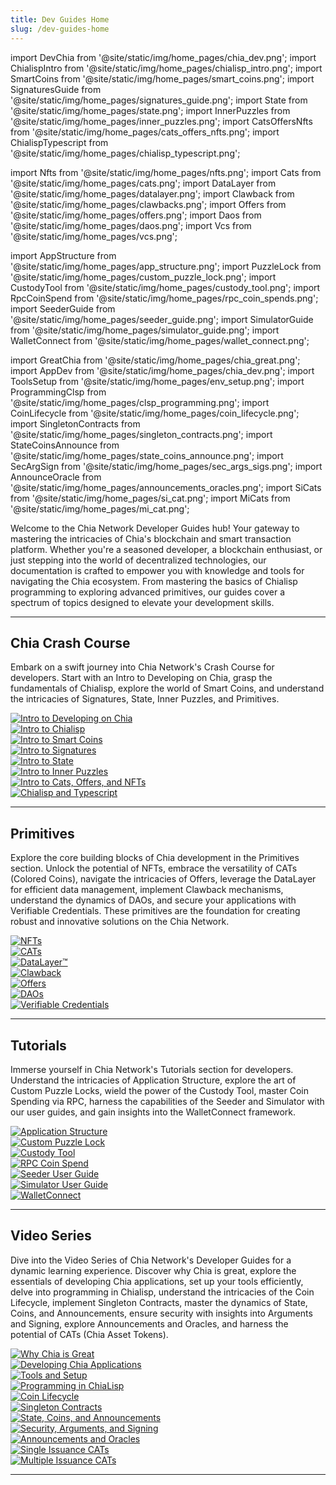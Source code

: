 ```yaml
---
title: Dev Guides Home
slug: /dev-guides-home
---
```


import DevChia from '@site/static/img/home_pages/chia_dev.png';
import ChialispIntro from '@site/static/img/home_pages/chialisp_intro.png';
import SmartCoins from '@site/static/img/home_pages/smart_coins.png';
import SignaturesGuide from '@site/static/img/home_pages/signatures_guide.png';
import State from '@site/static/img/home_pages/state.png';
import InnerPuzzles from '@site/static/img/home_pages/inner_puzzles.png';
import CatsOffersNfts from '@site/static/img/home_pages/cats_offers_nfts.png';
import ChialispTypescript from '@site/static/img/home_pages/chialisp_typescript.png';

import Nfts from '@site/static/img/home_pages/nfts.png';
import Cats from '@site/static/img/home_pages/cats.png';
import DataLayer from '@site/static/img/home_pages/datalayer.png';
import Clawback from '@site/static/img/home_pages/clawbacks.png';
import Offers from '@site/static/img/home_pages/offers.png';
import Daos from '@site/static/img/home_pages/daos.png';
import Vcs from '@site/static/img/home_pages/vcs.png';

import AppStructure from '@site/static/img/home_pages/app_structure.png';
import PuzzleLock from '@site/static/img/home_pages/custom_puzzle_lock.png';
import CustodyTool from '@site/static/img/home_pages/custody_tool.png';
import RpcCoinSpend from '@site/static/img/home_pages/rpc_coin_spends.png';
import SeederGuide from '@site/static/img/home_pages/seeder_guide.png';
import SimulatorGuide from '@site/static/img/home_pages/simulator_guide.png';
import WalletConnect from '@site/static/img/home_pages/wallet_connect.png';

import GreatChia from '@site/static/img/home_pages/chia_great.png';
import AppDev from '@site/static/img/home_pages/chia_dev.png';
import ToolsSetup from '@site/static/img/home_pages/env_setup.png';
import ProgrammingClsp from '@site/static/img/home_pages/clsp_programming.png';
import CoinLifecycle from '@site/static/img/home_pages/coin_lifecycle.png';
import SingletonContracts from '@site/static/img/home_pages/singleton_contracts.png';
import StateCoinsAnnounce from '@site/static/img/home_pages/state_coins_announce.png';
import SecArgSign from '@site/static/img/home_pages/sec_args_sigs.png';
import AnnounceOracle from '@site/static/img/home_pages/announcements_oracles.png';
import SiCats from '@site/static/img/home_pages/si_cat.png';
import MiCats from '@site/static/img/home_pages/mi_cat.png';

Welcome to the Chia Network Developer Guides hub! Your gateway to mastering the intricacies of Chia's blockchain and smart transaction platform. Whether you're a seasoned developer, a blockchain enthusiast, or just stepping into the world of decentralized technologies, our documentation is crafted to empower you with knowledge and tools for navigating the Chia ecosystem. From mastering the basics of Chialisp programming to exploring advanced primitives, our guides cover a spectrum of topics designed to elevate your development skills.

---

## Chia Crash Course

Embark on a swift journey into Chia Network's Crash Course for developers. Start with an Intro to Developing on Chia, grasp the fundamentals of Chialisp, explore the world of Smart Coins, and understand the intricacies of Signatures, State, Inner Puzzles, and Primitives.

<section class="carousel">
  <c-ol class="carousel-inner">
    <c-li class="carousel-item">
      <div class="card-demo">
        <a href='/guides/crash-course/introduction/'>
          <div class="card">
            <div class="card__image">
              <img src={DevChia} alt='Intro to Developing on Chia' loading="lazy" decoding="async" />
            </div>
          </div>
        </a>
      </div>
    </c-li>
    <c-li class="carousel-item">
      <div class="card-demo">
        <a href='/guides/crash-course/intro-to-chialisp/'>
          <div class="card">
            <div class="card__image">
              <img src={ChialispIntro} alt='Intro to Chialisp' loading="lazy" decoding="async" />
            </div>
          </div>
        </a>
      </div>
    </c-li>
    <c-li class="carousel-item">
      <div class="card-demo">
        <a href='/guides/crash-course/smart-coins/'>
          <div class="card">
            <div class="card__image">
              <img src={SmartCoins} alt='Intro to Smart Coins' loading="lazy" decoding="async" />
            </div>
          </div>
        </a>
      </div>
    </c-li>
    <c-li class="carousel-item">
      <div class="card-demo">
        <a href='/guides/crash-course/signatures/'>
          <div class="card">
            <div class="card__image">
              <img src={SignaturesGuide} alt='Intro to Signatures' loading="lazy" decoding="async" />
            </div>
          </div>
        </a>
      </div>
    </c-li>
    <c-li class="carousel-item">
      <div class="card-demo">
        <a href='/guides/crash-course/state/'>
          <div class="card">
            <div class="card__image">
              <img src={State} alt='Intro to State' loading="lazy" decoding="async" />
            </div>
          </div>
        </a>
      </div>
    </c-li>
    <c-li class="carousel-item">
      <div class="card-demo">
        <a href='/guides/crash-course/inner-puzzles/'>
          <div class="card">
            <div class="card__image">
              <img src={InnerPuzzles} alt='Intro to Inner Puzzles' loading="lazy" decoding="async" />
            </div>
          </div>
        </a>
      </div>
    </c-li>
    <c-li class="carousel-item">
      <div class="card-demo">
        <a href='/crash-course/cats-offers-nfts/'>
          <div class="card">
            <div class="card__image">
              <img src={CatsOffersNfts} alt='Intro to Cats, Offers, and NFTs' loading="lazy" decoding="async" />
            </div>
          </div>
        </a>
      </div>
    </c-li>
    <c-li class="carousel-item">
      <div class="card-demo">
        <a href='/chialisp-and-typescript/'>
          <div class="card">
            <div class="card__image">
              <img src={ChialispTypescript} alt='Chialisp and Typescript' loading="lazy" decoding="async" />
            </div>
          </div>
        </a>
      </div>
    </c-li>
  </c-ol>
</section>

---

## Primitives

Explore the core building blocks of Chia development in the Primitives section. Unlock the potential of NFTs, embrace the versatility of CATs (Colored Coins), navigate the intricacies of Offers, leverage the DataLayer for efficient data management, implement Clawback mechanisms, understand the dynamics of DAOs, and secure your applications with Verifiable Credentials. These primitives are the foundation for creating robust and innovative solutions on the Chia Network.

<section class="carousel">
  <c-ol class="carousel-inner">
    <c-li class="carousel-item">
      <div class="card-demo">
        <a href='/guides/nft-developer-guide/'>
          <div class="card">
            <div class="card__image">
              <img src={Nfts} alt='NFTs'/>
            </div>
          </div>
        </a>
      </div>
    </c-li>
    <c-li class="carousel-item">
      <div class="card-demo">
        <a href='/guides/cat-developer-guide/'>
          <div class="card">
            <div class="card__image">
              <img src={Cats} alt='CATs' />
            </div>
          </div>
        </a>
      </div>
    </c-li>
    <c-li class="carousel-item">
      <div class="card-demo">
        <a href='/guides/datalayer-developer-guide/'>
          <div class="card">
            <div class="card__image">
              <img src={DataLayer} alt='DataLayer™' />
            </div>
          </div>
        </a>
      </div>
    </c-li>
    <c-li class="carousel-item">
      <div class="card-demo">
        <a href='/guides/clawback-developer-guide/'>
          <div class="card">
            <div class="card__image">
              <img src={Clawback} alt='Clawback' />
            </div>
          </div>
        </a>
      </div>
    </c-li>
    <c-li class="carousel-item">
      <div class="card-demo">
        <a href='/guides/offers-developer-guide/'>
          <div class="card">
            <div class="card__image">
              <img src={Offers} alt='Offers' />
            </div>
          </div>
        </a>
      </div>
    </c-li>
    <c-li class="carousel-item">
      <div class="card-demo">
        <a href='/guides/daos-developer-guide/'>
          <div class="card">
            <div class="card__image">
              <img src={Daos} alt='DAOs' />
            </div>
          </div>
        </a>
      </div>
    </c-li>
    <c-li class="carousel-item">
      <div class="card-demo">
        <a href='/guides/verifiable-credentials-guide'>
          <div class="card">
            <div class="card__image">
              <img src={Vcs} alt='Verifiable Credentials' />
            </div>
          </div>
        </a>
      </div>
    </c-li>
  </c-ol>
</section>

---

## Tutorials

Immerse yourself in Chia Network's Tutorials section for developers. Understand the intricacies of Application Structure, explore the art of Custom Puzzle Locks, wield the power of the Custody Tool, master Coin Spending via RPC, harness the capabilities of the Seeder and Simulator with our user guides, and gain insights into the WalletConnect framework.

<section class="carousel">
  <c-ol class="carousel-inner">
    <c-li class="carousel-item">
      <div class="card-demo">
        <a href='/guides/application-structure-tutorial/'>
          <div class="card">
            <div class="card__image">
              <img src={AppStructure} alt='Application Structure' />
            </div>
          </div>
        </a>
      </div>
    </c-li>
    <c-li class="carousel-item">
      <div class="card-demo">
        <a href='/guides/custom-puzzle-lock-tutorial/'>
          <div class="card">
            <div class="card__image">
              <img src={PuzzleLock} alt='Custom Puzzle Lock' />
            </div>
          </div>
        </a>
      </div>
    </c-li>
    <c-li class="carousel-item">
      <div class="card-demo">
        <a href='/guides/custody-tool/'>
          <div class="card">
            <div class="card__image">
              <img src={CustodyTool} alt='Custody Tool' />
            </div>
          </div>
        </a>
      </div>
    </c-li>
    <c-li class="carousel-item">
      <div class="card-demo">
        <a href='/guides/coin-spend-rpc-tutorial/'>
          <div class="card">
            <div class="card__image">
              <img src={RpcCoinSpend} alt='RPC Coin Spend' />
            </div>
          </div>
        </a>
      </div>
    </c-li>
    <c-li class="carousel-item">
      <div class="card-demo">
        <a href='/guides/seeder-user-guide/'>
          <div class="card">
            <div class="card__image">
              <img src={SeederGuide} alt='Seeder User Guide' />
            </div>
          </div>
        </a>
      </div>
    </c-li>
    <c-li class="carousel-item">
      <div class="card-demo">
        <a href='/guides/simulator-user-guide/'>
          <div class="card">
            <div class="card__image">
              <img src={SimulatorGuide} alt='Simulator User Guide' />
            </div>
          </div>
        </a>
      </div>
    </c-li>
    <c-li class="carousel-item">
      <div class="card-demo">
        <a href='/guides/walletconnect/'>
          <div class="card">
            <div class="card__image">
              <img src={WalletConnect} alt='WalletConnect' />
            </div>
          </div>
        </a>
      </div>
    </c-li>
  </c-ol>
</section>

---

## Video Series

Dive into the Video Series of Chia Network's Developer Guides for a dynamic learning experience. Discover why Chia is great, explore the essentials of developing Chia applications, set up your tools efficiently, delve into programming in Chialisp, understand the intricacies of the Coin Lifecycle, implement Singleton Contracts, master the dynamics of State, Coins, and Announcements, ensure security with insights into Arguments and Signing, explore Announcements and Oracles, and harness the potential of CATs (Chia Asset Tokens).

<section class="carousel">
  <c-ol class="carousel-inner">
    <c-li class="carousel-item">
      <div class="card-demo">
        <a href='/guides/why-chia-is-great-video-series/'>
          <div class="card">
            <div class="card__image">
              <img src={GreatChia} alt='Why Chia is Great' />
            </div>
          </div>
        </a>
      </div>
    </c-li>
    <c-li class="carousel-item">
      <div class="card-demo">
        <a href='/guides/developing-applications-video-series/'>
          <div class="card">
            <div class="card__image">
              <img src={AppDev} alt='Developing Chia Applications' />
            </div>
          </div>
        </a>
      </div>
    </c-li>
    <c-li class="carousel-item">
      <div class="card-demo">
        <a href='/guides/tools-and-setup-video-series/'>
          <div class="card">
            <div class="card__image">
              <img src={ToolsSetup} alt='Tools and Setup' />
            </div>
          </div>
        </a>
      </div>
    </c-li>
    <c-li class="carousel-item">
      <div class="card-demo">
        <a href='/guides/programming-chialisp-video-series/'>
          <div class="card">
            <div class="card__image">
              <img src={ProgrammingClsp} alt='Programming in ChiaLisp' />
            </div>
          </div>
        </a>
      </div>
    </c-li>
    <c-li class="carousel-item">
      <div class="card-demo">
        <a href='/guides/coin-lifecycle-and-testing-video-series/'>
          <div class="card">
            <div class="card__image">
              <img src={CoinLifecycle} alt='Coin Lifecycle' />
            </div>
          </div>
        </a>
      </div>
    </c-li>
    <c-li class="carousel-item">
      <div class="card-demo">
        <a href='/guides/singleton-contracts-video-series/'>
          <div class="card">
            <div class="card__image">
              <img src={SingletonContracts} alt='Singleton Contracts' />
            </div>
          </div>
        </a>
      </div>
    </c-li>
    <c-li class="carousel-item">
      <div class="card-demo">
        <a href='/guides/state-coins-announcements-video-series/'>
          <div class="card">
            <div class="card__image">
              <img src={StateCoinsAnnounce} alt='State, Coins, and Announcements' />
            </div>
          </div>
        </a>
      </div>
    </c-li>
    <c-li class="carousel-item">
      <div class="card-demo">
        <a href='/guides/security-arguments-signing-video-series/'>
          <div class="card">
            <div class="card__image">
              <img src={SecArgSign} alt='Security, Arguments, and Signing' />
            </div>
          </div>
        </a>
      </div>
    </c-li>
    <c-li class="carousel-item">
      <div class="card-demo">
        <a href='/guides/announcements-oracles-video-series/'>
          <div class="card">
            <div class="card__image">
              <img src={AnnounceOracle} alt='Announcements and Oracles' />
            </div>
          </div>
        </a>
      </div>
    </c-li>
    <c-li class="carousel-item">
      <div class="card-demo">
        <a href='/guides/single-issuance-cat-video-series/'>
          <div class="card">
            <div class="card__image">
              <img src={SiCats} alt='Single Issuance CATs' />
            </div>
          </div>
        </a>
      </div>
    </c-li>
    <c-li class="carousel-item">
      <div class="card-demo">
        <a href='/guides/multiple-issuance-cat-video-series/'>
          <div class="card">
            <div class="card__image">
              <img src={MiCats} alt='Multiple Issuance CATs' />
            </div>
          </div>
        </a>
      </div>
    </c-li>
  </c-ol>
</section>

---
